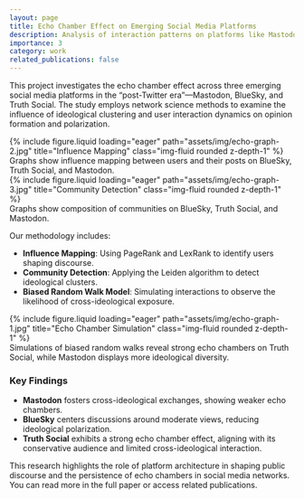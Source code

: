 ```yaml
---
layout: page
title: Echo Chamber Effect on Emerging Social Media Platforms
description: Analysis of interaction patterns on platforms like Mastodon, BlueSky, and Truth Social
importance: 3
category: work
related_publications: false
---
```


This project investigates the echo chamber effect across three emerging social media platforms in the “post-Twitter era”—Mastodon, BlueSky, and Truth Social. The study employs network science methods to examine the influence of ideological clustering and user interaction dynamics on opinion formation and polarization.

<div class="row">
    <div class="col-sm mt-3 mt-md-0">
        {% include figure.liquid loading="eager" path="assets/img/echo-graph-2.jpg" title="Influence Mapping" class="img-fluid rounded z-depth-1" %}
    </div>
</div>
<div class="caption">
    Graphs show influence mapping between users and their posts on BlueSky, Truth Social, and Mastodon.
</div>

<div class="row">
    <div class="col-sm mt-3 mt-md-0">
        {% include figure.liquid loading="eager" path="assets/img/echo-graph-3.jpg" title="Community Detection" class="img-fluid rounded z-depth-1" %}
    </div>
</div>
<div class="caption">
    Graphs show composition of communities on BlueSky, Truth Social, and Mastodon.
</div>

Our methodology includes:
- **Influence Mapping**: Using PageRank and LexRank to identify users shaping discourse.
- **Community Detection**: Applying the Leiden algorithm to detect ideological clusters.
- **Biased Random Walk Model**: Simulating interactions to observe the likelihood of cross-ideological exposure.

<div class="row">
    <div class="col-sm mt-3 mt-md-0">
        {% include figure.liquid loading="eager" path="assets/img/echo-graph-1.jpg" title="Echo Chamber Simulation" class="img-fluid rounded z-depth-1" %}
    </div>
</div>
<div class="caption">
    Simulations of biased random walks reveal strong echo chambers on Truth Social, while Mastodon displays more ideological diversity.
</div>

### Key Findings
- **Mastodon** fosters cross-ideological exchanges, showing weaker echo chambers.
- **BlueSky** centers discussions around moderate views, reducing ideological polarization.
- **Truth Social** exhibits a strong echo chamber effect, aligning with its conservative audience and limited cross-ideological interaction.

This research highlights the role of platform architecture in shaping public discourse and the persistence of echo chambers in social media networks. You can read more in the full paper or access related publications.

